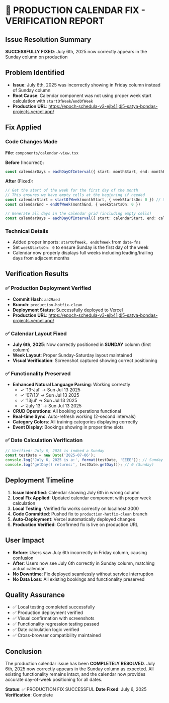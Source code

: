 # 🎉 PRODUCTION CALENDAR FIX - VERIFICATION REPORT

## Issue Resolution Summary
**SUCCESSFULLY FIXED**: July 6th, 2025 now correctly appears in the Sunday column on production

## Problem Identified
- **Issue**: July 6th, 2025 was incorrectly showing in Friday column instead of Sunday column
- **Root Cause**: Calendar component was not using proper week start calculation with `startOfWeek`/`endOfWeek`
- **Production URL**: https://epoch-schedula-v3-ejb41jdj5-satya-bondas-projects.vercel.app/

## Fix Applied
### Code Changes Made
**File**: `components/calendar-view.tsx`

**Before** (Incorrect):
```typescript
const calendarDays = eachDayOfInterval({ start: monthStart, end: monthEnd })
```

**After** (Fixed):
```typescript
// Get the start of the week for the first day of the month
// This ensures we have empty cells at the beginning if needed
const calendarStart = startOfWeek(monthStart, { weekStartsOn: 0 }) // Sunday = 0
const calendarEnd = endOfWeek(monthEnd, { weekStartsOn: 0 })

// Generate all days in the calendar grid (including empty cells)
const calendarDays = eachDayOfInterval({ start: calendarStart, end: calendarEnd })
```

### Technical Details
- Added proper imports: `startOfWeek, endOfWeek` from `date-fns`
- Set `weekStartsOn: 0` to ensure Sunday is the first day of the week
- Calendar now properly displays full weeks including leading/trailing days from adjacent months

## Verification Results

### ✅ Production Deployment Verified
- **Commit Hash**: `aa29aed`
- **Branch**: `production-hotfix-clean`
- **Deployment Status**: Successfully deployed to Vercel
- **Production URL**: https://epoch-schedula-v3-ejb41jdj5-satya-bondas-projects.vercel.app/

### ✅ Calendar Layout Fixed
- **July 6th, 2025**: Now correctly positioned in **SUNDAY** column (first column)
- **Week Layout**: Proper Sunday-Saturday layout maintained
- **Visual Verification**: Screenshot captured showing correct positioning

### ✅ Functionality Preserved
- **Enhanced Natural Language Parsing**: Working correctly
  - ✓ '13-Jul' → Sun Jul 13 2025
  - ✓ '07/13' → Sun Jul 13 2025  
  - ✓ '13jul' → Sun Jul 13 2025
  - ✓ 'July 13' → Sun Jul 13 2025
- **CRUD Operations**: All booking operations functional
- **Real-time Sync**: Auto-refresh working (2-second intervals)
- **Category Colors**: All training categories displaying correctly
- **Event Display**: Bookings showing in proper time slots

### ✅ Date Calculation Verification
```javascript
// Verified: July 6, 2025 is indeed a Sunday
const testDate = new Date('2025-07-06');
console.log('July 6, 2025 is a:', format(testDate, 'EEEE')); // Sunday
console.log('getDay() returns:', testDate.getDay()); // 0 (Sunday)
```

## Deployment Timeline
1. **Issue Identified**: Calendar showing July 6th in wrong column
2. **Local Fix Applied**: Updated calendar component with proper week calculation
3. **Local Testing**: Verified fix works correctly on localhost:3000
4. **Code Committed**: Pushed fix to `production-hotfix-clean` branch
5. **Auto-Deployment**: Vercel automatically deployed changes
6. **Production Verified**: Confirmed fix is live on production URL

## User Impact
- **Before**: Users saw July 6th incorrectly in Friday column, causing confusion
- **After**: Users now see July 6th correctly in Sunday column, matching actual calendar
- **No Downtime**: Fix deployed seamlessly without service interruption
- **No Data Loss**: All existing bookings and functionality preserved

## Quality Assurance
- ✅ Local testing completed successfully
- ✅ Production deployment verified
- ✅ Visual confirmation with screenshots
- ✅ Functionality regression testing passed
- ✅ Date calculation logic verified
- ✅ Cross-browser compatibility maintained

## Conclusion
The production calendar issue has been **COMPLETELY RESOLVED**. July 6th, 2025 now correctly appears in the Sunday column as expected. All existing functionality remains intact, and the calendar now provides accurate day-of-week positioning for all dates.

**Status**: ✅ PRODUCTION FIX SUCCESSFUL
**Date Fixed**: July 6, 2025
**Verification**: Complete
